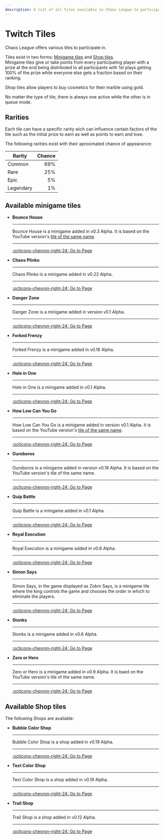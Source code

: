 ```yaml
---
description: A list of all tiles available in Chaos League to participate in.
---
```


# Twitch Tiles

Chaos League offers various tiles to participate in.

Tiles exist in two forms: [Minigame tiles](#available-minigame-tiles) and [Shop tiles](#available-shop-tiles).  
Minigame tiles give or take points from every participating player with a prize at the end being distributed to all participants with 1st plays getting 100% of the prize while everyone else gets a fraction based on their ranking.

Shop tiles allow players to buy cosmetics for their marble using gold.

No matter the type of tile, there is always one active while the other is in queue mode.

## Rarities

Each tile can have a specific rarity wich can influence certain factors of the tile such as the initial prize to earn as well as points to earn and lose.

The following rarities exist with their aproximated chance of appearance:

| Rarity    | Chance |
|-----------|-------:|
| Common    | 69%    |
| Rare      | 25%    |
| Epic      | 5%     |
| Legendary | 1%     |


## Available minigame tiles

<div class="grid cards" markdown>

-   **Bounce House**
    
    ----
    
    Bounce House is a minigame added in v0.3 Alpha. It is based on the YouTube version's [tile of the same name](../youtube-minigames/common/bounce-house.md).
    
    ----
    
    [:octicons-chevron-right-24: Go to Page](minigames/bounce-house.md)

-   **Chaos Plinko**
    
    ----
    
    Chaos Plinko is a minigame added in v0.22 Alpha.
    
    ----
    
    [:octicons-chevron-right-24: Go to Page](minigames/chaos-plinko.md)

-   **Danger Zone**
    
    ----
    
    Danger Zone is a minigame added in version v0.1 Alpha.
    
    ----
    
    [:octicons-chevron-right-24: Go to Page](minigames/danger-zone.md)

-   **Forked Frenzy**
    
    ----
    
    Forked Frenzy is a minigame added in v0.16 Alpha.
    
    ----
    
    [:octicons-chevron-right-24: Go to Page](minigames/forked-frenzy.md)
    
-   **Hole in One**
    
    ----
    
    Hole in One is a minigame added in v0.1 Alpha.
    
    ----
    
    [:octicons-chevron-right-24: Go to Page](minigames/hole-in-one.md)

-   **How Low Can You Go**
    
    ----
    
    How Low Can You Go is a minigame added in version v0.1 Alpha. It is based on the YouTube version's [tile of the same name](../youtube-minigames/common/how-low-can-you-go.md).
    
    ----
    
    [:octicons-chevron-right-24: Go to Page](minigames/how-low-can-you-go.md)

-   **Ouroboros**
    
    ----
    
    Ouroboros is a minigame added in version v0.18 Alpha. It is based on the YouTube version's tile of the same name.
    
    ----
    
    [:octicons-chevron-right-24: Go to Page](minigames/ouroboros.md)

-   **Quip Battle**
    
    ----
    
    Quip Battle is a minigame added in v0.1 Alpha.
    
    ----
    
    [:octicons-chevron-right-24: Go to Page](minigames/quip-battle.md)

-   **Royal Execution**
    
    ----
    
    Royal Execution is a minigame added in v0.8 Alpha.
    
    ----
    
    [:octicons-chevron-right-24: Go to Page](minigames/royal-execution.md)

-   **Simon Says**
    
    ----
    
    Simon Says, in the game displayed as Zobm Says, is a minigame tile where the king controls the game and chooses the order in which to eliminate the players.
    
    ----
    
    [:octicons-chevron-right-24: Go to Page](minigames/simon-says.md)

-   **Stonks**
    
    ----
    
    Stonks is a minigame added in v0.6 Alpha.
    
    ----
    
    [:octicons-chevron-right-24: Go to Page](minigames/stonks.md)

-   **Zero or Hero**
    
    ----
    
    Zero or Hero is a minigame added in v0.9 Alpha. It is baed on the YouTube version's tile of the same name.
    
    ----
    
    [:octicons-chevron-right-24: Go to Page](minigames/zero-or-hero.md)

</div>

## Available Shop tiles

The following Shops are available:

<div class="grid cards" markdown>
    
-   **Bubble Color Shop**
    
    ----
    
    Bubble Color Shop is a shop added in v0.19 Alpha.
    
    ----
    
    [:octicons-chevron-right-24: Go to Page](shops/bubble-color-shop.md)
    
-   **Text Color Shop**
    
    ----
    
    Text Color Shop is a shop added in v0.19 Alpha.
    
    ----
    
    [:octicons-chevron-right-24: Go to Page](shops/text-color-shop.md)
    
-   **Trail Shop**
    
    ----
    
    Trail Shop is a shop added in v0.12 Alpha.
    
    ----
    
    [:octicons-chevron-right-24: Go to Page](shops/trail-shop.md)

</div>